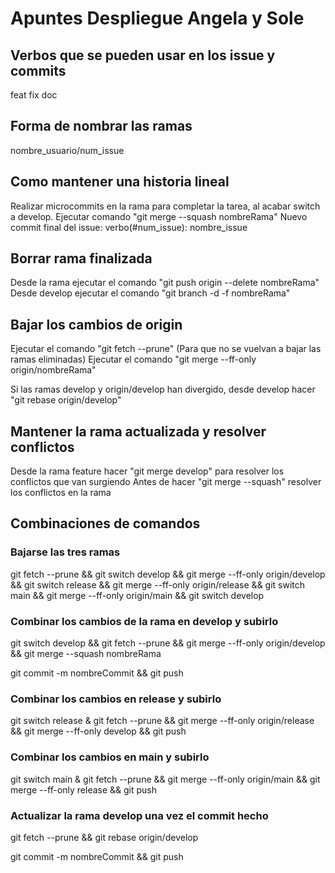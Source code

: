 # Apuntes Despliegue Angela y Sole

## Verbos que se pueden usar en los issue y commits
feat
fix
doc

## Forma de nombrar las ramas
nombre_usuario/num_issue

## Como mantener una historia lineal
Realizar microcommits en la rama para completar la tarea, al acabar switch a develop.
Ejecutar comando "git merge --squash nombreRama"
Nuevo commit final del issue: verbo(#num_issue): nombre_issue

## Borrar rama finalizada
Desde la rama ejecutar el comando "git push origin --delete nombreRama"
Desde develop ejecutar el comando "git branch -d -f nombreRama"

## Bajar los cambios de origin
Ejecutar el comando "git fetch --prune" (Para que no se vuelvan a bajar las ramas eliminadas)
Ejecutar el comando "git merge --ff-only origin/nombreRama"

Si las ramas develop y origin/develop han divergido, desde develop hacer "git rebase origin/develop"

## Mantener la rama actualizada y resolver conflictos
Desde la rama feature hacer "git merge develop" para resolver los conflictos que van surgiendo
Antes de hacer "git merge --squash" resolver los conflictos en la rama

## Combinaciones de comandos

### Bajarse las tres ramas
git fetch --prune && git switch develop && git merge --ff-only origin/develop && git switch release && git merge --ff-only origin/release && git switch main && git merge --ff-only origin/main && git switch develop

### Combinar los cambios de la rama en develop y subirlo
git switch develop && git fetch --prune && git merge --ff-only origin/develop && git merge --squash nombreRama

git commit -m nombreCommit && git push

### Combinar los cambios en release y subirlo
git switch release & git fetch --prune && git merge --ff-only origin/release && git merge --ff-only develop && git push

### Combinar los cambios en main y subirlo
git switch main & git fetch --prune && git merge --ff-only origin/main && git merge --ff-only release && git push

### Actualizar la rama develop una vez el commit hecho
git fetch --prune && git rebase origin/develop

git commit -m nombreCommit && git push

